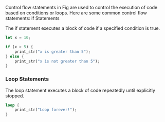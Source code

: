 Control flow statements in Fig are used to control the execution of code based on conditions or loops. Here are some common control flow statements:
if Statements

The if statement executes a block of code if a specified condition is true.

```rust
let x = 10;

if (x > 5) {
    print_str("x is greater than 5");
} else {
    print_str("x is not greater than 5");
}
```

### Loop Statements

The loop statement executes a block of code repeatedly until explicitly stopped.


```rust
loop {
    print_str("Loop forever!");
}
```

